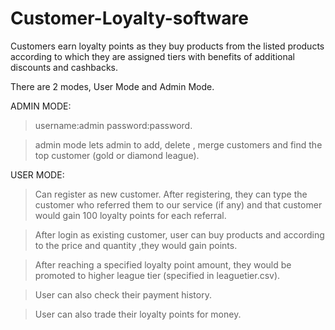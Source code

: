 # Customer-Loyalty-software
Customers earn loyalty points as they buy products from the listed products according to which they are assigned tiers with benefits of additional discounts and cashbacks.

There are 2 modes, User Mode and Admin Mode.

ADMIN MODE:
>username:admin  password:password.

>admin mode lets admin to add, delete , merge customers and find the top customer (gold or diamond league).

USER MODE:
>Can register as new customer. After registering, they can type the customer who referred them to our service (if any) and that customer would gain 100 loyalty points for each referral.

>After login as existing customer, user can buy products and according to the price and quantity ,they would gain points.

>After reaching a specified loyalty point amount, they would be promoted to higher league tier (specified in leaguetier.csv).

>User can also check their payment history.

>User can also trade their loyalty points for money. 

